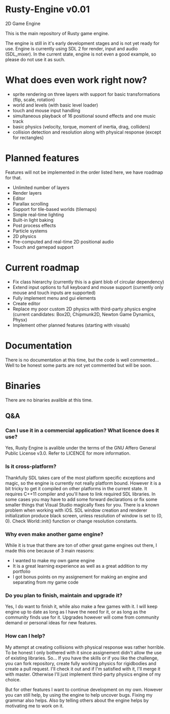 # Rusty-Engine v0.01
2D Game Engine

This is the main repository of Rusty game engine.

The engine is still in it's early development stages and is not yet ready for use. Engine is currently using SDL 2 for render, input and audio (SDL_mixer).
In the current state, engine is not even a good example, so please do not use it as such.

# What does even work right now?

- sprite rendering on three layers with support for basic transformations (flip, scale, rotation)
- world and levels (with basic level loader) 
- touch and mouse input handling
- simultaneous playback of 16 positional sound effects and one music track
- basic physics (velocity, torque, moment of inertia, drag, colliders)
- collision detection and resolution along with physical response (except for rectangles)

# Planned features

Features will not be implemented in the order listed here, we have roadmap for that.
- Unlimited number of layers
- Render layers
- Editor
- Parallax scrolling
- Support for tile-based worlds (tilemaps)
- Simple real-time lighting
- Built-in light baking
- Post process effects
- Particle systems
- 2D physics
- Pre-computed and real-time 2D positional audio
- Touch and gamepad support

# Current roadmap

- Fix class hierarchy (currently this is a giant blob of circular dependency)
- Extend input options to full keyboard and mouse support (currently only mouse and touch inputs are supported)
- Fully implement menu and gui elements
- Create editor
- Replace my poor custom 2D physics with third-party physics engine (current candidates: Box2D, Chipmunk2D, Newton Game Dynamics, Physx)
- Implement other planned features (starting with visuals)

# Documentation

There is no documentation at this time, but the code is well commented... Well to be honest some parts are not yet commented but will be soon.

# Binaries
There are no binaries avalible at this time.


## Q&A

### Can I use it in a commercial application? What licence does it use?

Yes, Rusty Engine is avalible under the terms of the GNU Affero General Public License v3.0. Refer to LICENCE for more information.

### Is it cross-platform?

Thankfully SDL takes care of the most platform specific exceptions and magic, so the engine is currently not really platform bound. However it is a bit tricky to get it compiled on other platforms in the current state. It requires C++11 compiler and you'll have to link required SDL libraries. In some cases you may have to add some forward declarations or fix some smaller things that Visual Studio magically fixes for you. 
There is a known problem when working with iOS. SDL window creation and renderer initialization produce black screen, unless resolution of window is set to (0, 0). Check World::init() function or change resolution constants.

### Why even make another game engine?

While it is true that there are ton of other great game engines out there, I made this one because of 3 main reasons:

- I wanted to make my own game engine
- It is a great learning experience as well as a great addition to my portfolio
- I got bonus points on my assignement for making an engine and separating from my game code

### Do you plan to finish, maintain and upgrade it?

Yes, I do want to finish it, while also make a few games with it. I will keep engine up to date as long as I have the need for it, or as long as the community finds use for it. Upgrades however will come from community demand or personal ideas for new features.

### How can I help?

My attempt at creating collisions with physical response was rather horrible. To be honest I only bothered with it since assignement didn't allow the use of existing libraries. So... If you have the skills or if you like the challenge, you can fork repository, create fully working physics for rigidbodies and create a pull request. I'll check it out and if I'm satisfied with it, I'll merge it with master. Otherwise I'll just implement third-party physics engine of my choice.

But for other features I want to continue development on my own. However you can still help, by using the engine to help uncover bugs. Fixing my grammar also helps. Also by telling others about the engine helps by motivating me to work on it.
